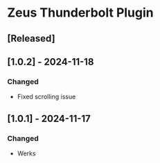 # Zeus Thunderbolt Plugin

## [Released]

## [1.0.2] - 2024-11-18

### Changed

- Fixed scrolling issue

## [1.0.1] - 2024-11-17

### Changed

- Werks
